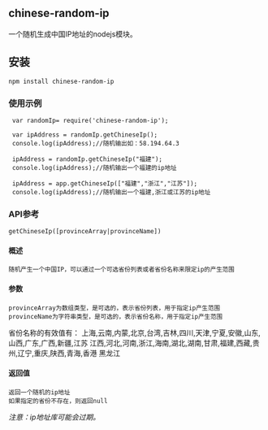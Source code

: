 ﻿
## chinese-random-ip

 一个随机生成中国IP地址的nodejs模块。

## 安装

```
npm install chinese-random-ip
```

### 使用示例

```
 var randomIp= require('chinese-random-ip');

 var ipAddress = randomIp.getChineseIp();
 console.log(ipAddress);//随机输出如：58.194.64.3

 ipAddress = randomIp.getChineseIp("福建");
 console.log(ipAddress);//随机输出一个福建的ip地址

 ipAddress = app.getChineseIp(["福建","浙江","江苏"]);
 console.log(ipAddress);//随机输出一个福建,浙江或江苏的ip地址

```

### API参考

```
getChineseIp([provinceArray|provinceName])
```

#### 概述

	随机产生一个中国IP，可以通过一个可选省份列表或者省份名称来限定ip的产生范围

#### 参数
	provinceArray为数组类型，是可选的，表示省份列表，用于指定ip产生范围
	provinceName为字符串类型，是可选的，表示省份名称，用于指定ip产生范围
省份名称的有效值有：
	上海,云南,内蒙,北京,台湾,吉林,四川,天津,宁夏,安徽,山东,山西,广东,广西,新疆,江苏
江西,河北,河南,浙江,海南,湖北,湖南,甘肃,福建,西藏,贵州,辽宁,重庆,陕西,青海,香港
黑龙江

#### 返回值
	返回一个随机的ip地址
	如果指定的省份不存在，则返回null

*注意：ip地址库可能会过期。*



